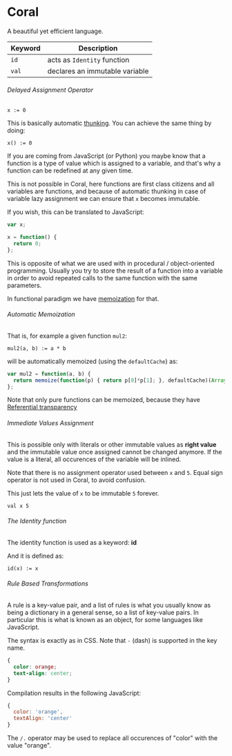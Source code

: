 # Coral

A beautiful yet efficient language.

| Keyword | Description                    |
|---------|--------------------------------|
| `id`    | acts as `Identity` function  |
| `val`   | declares an immutable variable |

###### Delayed Assignment Operator

```
x := 0
```

This is basically automatic [thunking](http://en.wikipedia.org/wiki/Thunk). You can achieve the same thing by doing:

```
x() := 0
```
If you are coming from JavaScript (or Python) you maybe know that a function is a type of value which is assigned to a variable, and that's why a function can be redefined at any given time.

This is not possible in Coral, here functions are first class citizens and all variables are functions, 
and because of automatic thunking in case of variable lazy assignment we can ensure that `x` becomes immutable.

If you wish, this can be translated to JavaScript:

```javascript
var x;

x = function() {
  return 0;
};
```

This is opposite of what we are used with in procedural / object-oriented programming.
Usually you try to store the result of a function into a variable in order to avoid repeated calls to the same function with the same parameters. 

In functional paradigm we have [memoization](http://en.wikipedia.org/wiki/Memoization) for that.

###### Automatic Memoization

That is, for example a given function `mul2`:

```
mul2(a, b) := a * b
```
will be automatically memoized (using the `defaultCache`) as:

```javascript
var mul2 = function(a, b) { 
  return memoize(function(p) { return p[0]*p[1]; }, defaultCache)(Array.slice(arguments));  
};
```

Note that only pure functions can be memoized, because they have [Referential transparency](http://en.wikipedia.org/wiki/Referential_transparency_%28computer_science%29) 

###### Immediate Values Assignment

This is possible only with literals or other immutable values as **right value** and the immutable value once assigned cannot be changed anymore. If the value is a literal, all occurences of the variable will be inlined.

Note that there is no assignment operator used between `x` and `5`. Equal sign operator is not used in Coral, to avoid confusion.

This just lets the value of `x` to be immutable `5` forever.

```
val x 5
```

###### The Identity function

The identity function is used as a keyword: **id**

And it is defined as:

```
id(x) := x
```

###### Rule Based Transformations

A rule is a key-value pair, and a list of rules is what you usually know as being a dictionary in a general sense, so a list of key-value pairs. In particular this is what is known as an object, for some languages like JavaScript.

The syntax is exactly as in CSS. Note that `-` (dash) is supported in the key name. 

```css
{
  color: orange;
  text-align: center;
}
```

Compilation results in the following JavaScript:

```javascript
{
  color: 'orange',
  textAlign: 'center'
}
```

The `/.` operator may be used to replace all occurences of "color" with the value "orange".
